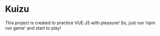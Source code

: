 # Kuizu

This project is created to practice VUE.JS with pleasure!
So, just run 'npm run game' and start to play!